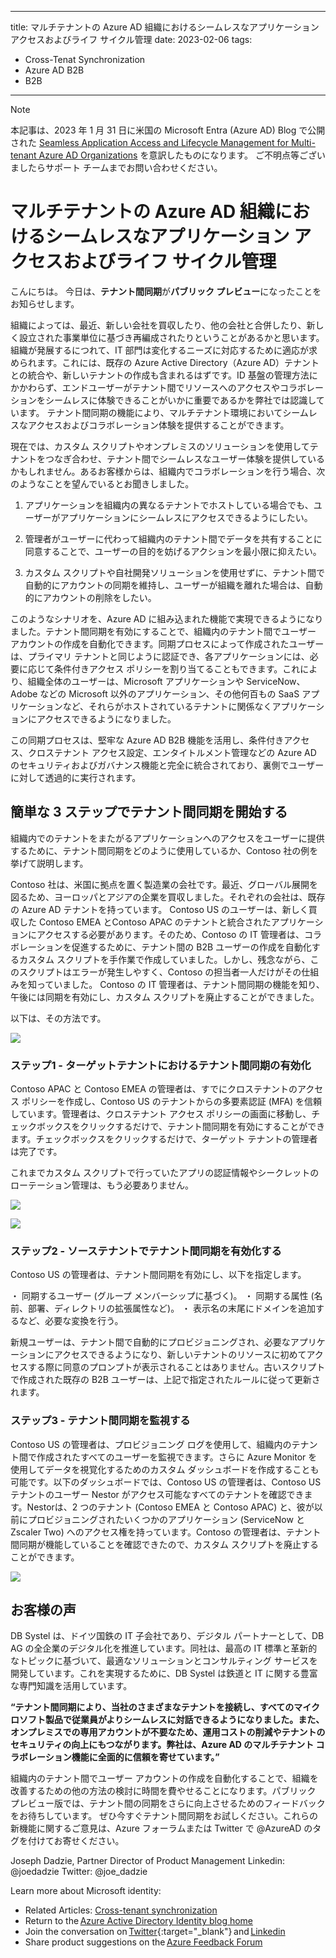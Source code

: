 
---
title: マルチテナントの Azure AD 組織におけるシームレスなアプリケーション アクセスおよびライフ サイクル管理
date: 2023-02-06
tags:
  - Cross-Tenat Synchronization
  - Azure AD B2B
  - B2B
---

> [!NOTE]
> 本記事は、2023 年 1 月 31 日に米国の Microsoft Entra (Azure AD) Blog で公開された [Seamless Application Access and Lifecycle Management for Multi-tenant Azure AD Organizations](https://techcommunity.microsoft.com/t5/microsoft-entra-azure-ad-blog/seamless-application-access-and-lifecycle-management-for-multi/ba-p/3728752) を意訳したものになります。
> ご不明点等ございましたらサポート チームまでお問い合わせください。


# マルチテナントの Azure AD 組織におけるシームレスなアプリケーション アクセスおよびライフ サイクル管理

こんにちは。
今日は、**テナント間同期**が**パブリック プレビュー**になったことをお知らせします。 

組織によっては、最近、新しい会社を買収したり、他の会社と合併したり、新しく設立された事業単位に基づき再編成されたりということがあるかと思います。組織が発展するにつれて、IT 部門は変化するニーズに対応するために適応が求められます。これには、既存の Azure Active Directory（Azure AD）テナントとの統合や、新しいテナントの作成も含まれるはずです。ID 基盤の管理方法にかかわらず、エンドユーザーがテナント間でリソースへのアクセスやコラボレーションをシームレスに体験できることがいかに重要であるかを弊社では認識しています。
テナント間同期の機能により、マルチテナント環境においてシームレスなアクセスおよびコラボレーション体験を提供することができます。

現在では、カスタム スクリプトやオンプレミスのソリューションを使用してテナントをつなぎ合わせ、テナント間でシームレスなユーザー体験を提供しているかもしれません。あるお客様からは、組織内でコラボレーションを行う場合、次のようなことを望んでいるとお聞きしました。

1. アプリケーションを組織内の異なるテナントでホストしている場合でも、ユーザーがアプリケーションにシームレスにアクセスできるようにしたい。

2. 管理者がユーザーに代わって組織内のテナント間でデータを共有することに同意することで、ユーザーの目的を妨げるアクションを最小限に抑えたい。

3. カスタム スクリプトや自社開発ソリューションを使用せずに、テナント間で自動的にアカウントの同期を維持し、ユーザーが組織を離れた場合は、自動的にアカウントの削除をしたい。

このようなシナリオを、Azure AD に組み込まれた機能で実現できるようになりました。テナント間同期を有効にすることで、組織内のテナント間でユーザー アカウントの作成を自動化できます。同期プロセスによって作成されたユーザーは、プライマリ テナントと同じように認証でき、各アプリケーションには、必要に応じて条件付きアクセス ポリシーを割り当てることもできます。これにより、組織全体のユーザーは、Microsoft アプリケーションや ServiceNow、Adobe などの Microsoft 以外のアプリケーション、その他何百もの SaaS アプリケーションなど、それらがホストされているテナントに関係なくアプリケーションにアクセスできるようになりました。 

この同期プロセスは、堅牢な Azure AD B2B 機能を活用し、条件付きアクセス、クロステナント アクセス設定、エンタイトルメント管理などの Azure AD のセキュリティおよびガバナンス機能と完全に統合されており、裏側でユーザーに対して透過的に実行されます。

## 簡単な 3 ステップでテナント間同期を開始する

組織内でのテナントをまたがるアプリケーションへのアクセスをユーザーに提供するために、テナント間同期をどのように使用しているか、Contoso 社の例を挙げて説明します。

Contoso 社は、米国に拠点を置く製造業の会社です。最近、グローバル展開を図るため、ヨーロッパとアジアの企業を買収しました。それぞれの会社は、既存の Azure AD テナントを持っています。
Contoso US のユーザーは、新しく買収した Contoso EMEA とContoso APAC のテナントと統合されたアプリケーションにアクセスする必要があります。そのため、Contoso の IT 管理者は、コラボレーションを促進するために、テナント間の B2B ユーザーの作成を自動化するカスタム スクリプトを手作業で作成していました。しかし、残念ながら、このスクリプトはエラーが発生しやすく、Contoso の担当者一人だけがその仕組みを知っていました。 
Contoso の IT 管理者は、テナント間同期の機能を知り、午後には同期を有効にし、カスタム スクリプトを廃止することができました。

以下は、その方法です。

![](./cross-tenant-sync-publicpreview/cts1.jpg)

### ステップ1 - ターゲットテナントにおけるテナント間同期の有効化

Contoso APAC と Contoso EMEA の管理者は、すでにクロステナントのアクセス ポリシーを作成し、Contoso US のテナントからの多要素認証 (MFA) を信頼しています。管理者は、クロステナント アクセス ポリシーの画面に移動し、チェックボックスをクリックするだけで、テナント間同期を有効にすることができます。チェックボックスをクリックするだけで、ターゲット テナントの管理者は完了です。 

これまでカスタム スクリプトで行っていたアプリの認証情報やシークレットのローテーション管理は、もう必要ありません。

![](./cross-tenant-sync-publicpreview/cts2.jpg)

![](./cross-tenant-sync-publicpreview/cts3.jpg)

### ステップ2 - ソーステナントでテナント間同期を有効化する

Contoso US の管理者は、テナント間同期を有効にし、以下を指定します。 

・ 同期するユーザー (グループ メンバーシップに基づく)。
・ 同期する属性 (名前、部署、ディレクトリの拡張属性など)。
・ 表示名の末尾にドメインを追加するなど、必要な変換を行う。
 
新規ユーザーは、テナント間で自動的にプロビジョニングされ、必要なアプリケーションにアクセスできるようになり、新しいテナントのリソースに初めてアクセスする際に同意のプロンプトが表示されることはありません。古いスクリプトで作成された既存の B2B ユーザーは、上記で指定されたルールに従って更新されます。 

### ステップ3 - テナント間同期を監視する

Contoso US の管理者は、プロビジョニング ログを使用して、組織内のテナント間で作成されたすべてのユーザーを監視できます。さらに Azure Monitor を使用してデータを視覚化するためのカスタム ダッシュボードを作成することも可能です。以下のダッシュボードでは、Contoso US の管理者は、Contoso US テナントのユーザー Nestor がアクセス可能なすべてのテナントを確認できます。Nestorは、2 つのテナント (Contoso EMEA と Contoso APAC) と、彼が以前にプロビジョニングされたいくつかのアプリケーション (ServiceNow と Zscaler Two) へのアクセス権を持っています。Contoso の管理者は、テナント間同期が機能していることを確認できたので、カスタム スクリプトを廃止することができます。

![](./cross-tenant-sync-publicpreview/cts4.jpg)  


## お客様の声 

DB Systel は、ドイツ国鉄の IT 子会社であり、デジタル パートナーとして、DB AG の全企業のデジタル化を推進しています。同社は、最高の IT 標準と革新的なトピックに基づいて、最適なソリューションとコンサルティング サービスを開発しています。これを実現するために、DB Systel は鉄道と IT に関する豊富な専門知識を活用しています。

**“テナント間同期により、当社のさまざまなテナントを接続し、すべてのマイクロソフト製品で従業員がよりシームレスに対話できるようになりました。また、オンプレミスでの専用アカウントが不要なため、運用コストの削減やテナントのセキュリティの向上にもつながります。弊社は、Azure AD のマルチテナント コラボレーション機能に全面的に信頼を寄せています。”**

組織内のテナント間でユーザー アカウントの作成を自動化することで、組織を改善するための他の方法の検討に時間を費やせることになります。パブリック プレビュー版では、テナント間の同期をさらに向上させるためのフィードバックをお待ちしています。
ぜひ今すぐテナント間同期をお試しください。これらの新機能に関するご意見は、Azure フォーラムまたは Twitter で @AzureAD のタグを付けてお寄せください。  
 
Joseph Dadzie, Partner Director of Product Management
Linkedin: @joedadzie
Twitter: @joe_dadzie

Learn more about Microsoft identity: 
- Related Articles: [Cross-tenant synchronization](https://learn.microsoft.com/ja-jp/azure/active-directory/multi-tenant-organizations/cross-tenant-synchronization-overview)
- Return to the [Azure Active Directory Identity blog home](https://techcommunity.microsoft.com/t5/microsoft-entra-azure-ad-blog/bg-p/Identity)
- Join the conversation on [Twitter](https://twitter.com/azuread/status/1278418103903363074){:target="_blank"} and [Linkedin](https://www.linkedin.com/showcase/microsoft-security/)
- Share product suggestions on the [Azure Feedback Forum](https://feedback.azure.com/d365community/forum/22920db1-ad25-ec11-b6e6-000d3a4f0789)
